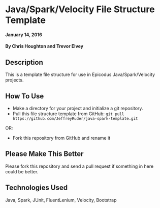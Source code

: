 # Java/Spark/Velocity File Structure Template

#### January 14, 2016

#### By Chris Houghton and Trevor Elvey

## Description

This is a template file structure for use in Epicodus Java/Spark/Velocity projects.

## How To Use

* Make a directory for your project and initialize a git repository.
* Pull this file structure template from GitHub: `git pull https://github.com/JeffreyRuder/java-spark-template.git`

OR:

* Fork this repository from GitHub and rename it

## Please Make This Better

Please fork this repository and send a pull request if something in here could be better.

## Technologies Used

Java, Spark, JUnit, FluentLenium, Velocity, Bootstrap
